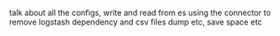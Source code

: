 

talk about all the configs, write and read from es using the connector
to remove logstash dependency and csv files dump etc, save space etc

